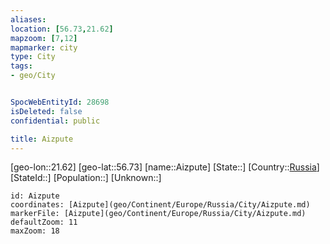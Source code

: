 ```yaml
---
aliases: 
location: [56.73,21.62]
mapzoom: [7,12] 
mapmarker: city 
type: City
tags:
- geo/City


SpocWebEntityId: 28698
isDeleted: false
confidential: public

title: Aizpute
---
```

[geo-lon::21.62]
[geo-lat::56.73]
[name::Aizpute]
[State::]
[Country::[Russia](geo/Continent/Europe/Russia.md)]
[StateId::]
[Population::]
[Unknown::]


```leaflet
id: Aizpute
coordinates: [Aizpute](geo/Continent/Europe/Russia/City/Aizpute.md)
markerFile: [Aizpute](geo/Continent/Europe/Russia/City/Aizpute.md)
defaultZoom: 11 
maxZoom: 18
```


